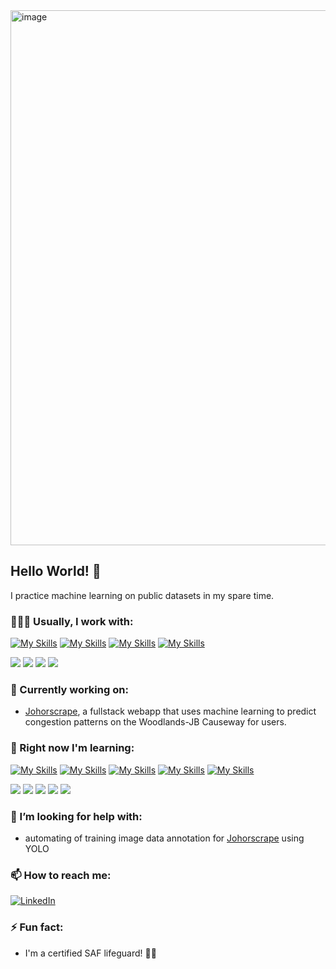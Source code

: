 <img width="856" alt="image" src="https://github.com/user-attachments/assets/6b3f478d-dc4c-406d-adce-95c99c27f8f5" />

## Hello World! 👋

I practice machine learning on public datasets in my spare time.

### 👨🏻‍💻 Usually, I work with:

[![My Skills](https://skillicons.dev/icons?i=python&theme=dark)](https://www.python.org/)
[![My Skills](https://skillicons.dev/icons?i=sklearn&theme=dark)](https://scikit-learn.org/stable/)
[![My Skills](https://skillicons.dev/icons?i=selenium&theme=dark)](https://www.selenium.dev/)
[![My Skills](https://skillicons.dev/icons?i=gcp&theme=dark)](https://cloud.google.com/free?utm_source=google&utm_medium=cpc&utm_campaign=japac-SG-all-en-dr-BKWS-all-core-trial-EXA-dr-1710102&utm_content=text-ad-none-none-DEV_c-CRE_602258786551-ADGP_Hybrid+%7C+BKWS+-+EXA+%7C+Txt+-GCP-General-core+brand-main-KWID_43700071544383221-kwd-6458750523&userloc_9062521-network_g&utm_term=KW_google+cloud&gad_source=1&gclid=EAIaIQobChMIrIiTr8uNjAMVbqhmAh0puyPPEAAYASAAEgKmgPD_BwE&gclsrc=aw.ds)

![](https://img.shields.io/badge/Python-yellow)
![](https://img.shields.io/badge/Scikit--learn-darkorange)
![](https://img.shields.io/badge/Selenium-green)
![](https://img.shields.io/badge/GCloud-blue)

### 🔭 Currently working on:
- [Johorscrape](https://github.com/milkbottledude/woodlands-jb_tracker), a fullstack webapp that uses machine learning to predict congestion patterns on the Woodlands-JB Causeway for users.

### 🌱 Right now I'm learning:

[![My Skills](https://skillicons.dev/icons?i=tensorflow&theme=dark)](https://www.tensorflow.org/)
[![My Skills](https://skillicons.dev/icons?i=docker&theme=dark)](https://www.docker.com/)
[![My Skills](https://skillicons.dev/icons?i=html&theme=dark)](https://developer.mozilla.org/en-US/docs/Web/HTML)
[![My Skills](https://skillicons.dev/icons?i=css&theme=dark)](https://developer.mozilla.org/en-US/docs/Web/CSS)
[![My Skills](https://skillicons.dev/icons?i=js&theme=dark)](https://developer.mozilla.org/en-US/docs/Web/JavaScript)

![](https://img.shields.io/badge/TensorFlow-darkorange)
![](https://img.shields.io/badge/Docker-lightblue)
![](https://img.shields.io/badge/HTML-orange)
![](https://img.shields.io/badge/CSS-blue)
![](https://img.shields.io/badge/JavaScript-yellow)

### 🤔 I’m looking for help with:
- automating of training image data annotation for [Johorscrape](https://github.com/milkbottledude/woodlands-jb_tracker) using YOLO

### 📫 How to reach me:
<div display="flex">
  <a href="https://t.me/milkbottledude">
    <img src="https://img.shields.io/badge/Telegram-%230077B5.svg?style=for-the-badge&logo=linkedin&logoColor=white" alt="LinkedIn"/>
  </a>
</div>

### ⚡ Fun fact:
- I'm a certified SAF lifeguard! 🛟🦺



<!--
**milkbottledude/milkbottledude** is a ✨ _special_ ✨ repository because its `README.md` (this file) appears on your GitHub profile.

Here are some ideas to get you started:

- 🔭 I’m currently working on ...
- 🌱 I’m currently learning ...
- 👯 I’m looking to collaborate on ...
- 🤔 I’m looking for help with ...
- 💬 Ask me about ...
- 📫 How to reach me: ...
- 😄 Pronouns: ...
- ⚡ Fun fact: ...
-->

